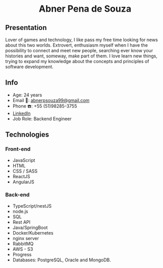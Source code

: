 <h1 align="center">Abner Pena de Souza</h1>

## Presentation

Lover of games and technology, I like pass my free time looking for news about this two worlds. Extrovert, enthusiasm myself when I have the possibility to connect and meet new people, searching ever know your histories and want, someway, make part of them. I love learn new things, trying to expand my knowledge about the concepts and principles of software development.

## Info

- Age: 24 years
- Email :email:: abnerpsouza99@gmail.com
- Phone :telephone:: +55 (51)98285-3755
- [LinkedIn](https://www.linkedin.com/in/abnerpenadesouza/)
- Job Role: Backend Engineer

## Technologies 

### Front-end

- JavaScript
- HTML
- CSS / SASS
- ReactJS
- AngularJS

### Back-end

- TypeScript/nestJS
- node.js
- SQL
- Rest API
- Java/SpringBoot
- Docker/Kubernetes
- nginx server
- RabbitMQ
- AWS - S3
- Progress
- Databases: PostgreSQL, Oracle and MongoDB.

